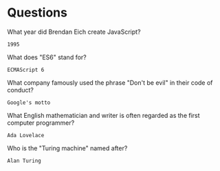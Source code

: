 # Questions

What year did Brendan Eich create JavaScript?

```
1995
```

What does "ES6" stand for?

```
ECMAScript 6 
```

What company famously used the phrase "Don't be evil" in their code of conduct?

```
Google's motto
```

What English mathematician and writer is often regarded as the first computer programmer?

```
Ada Lovelace
```

Who is the "Turing machine" named after?

```
Alan Turing
```
